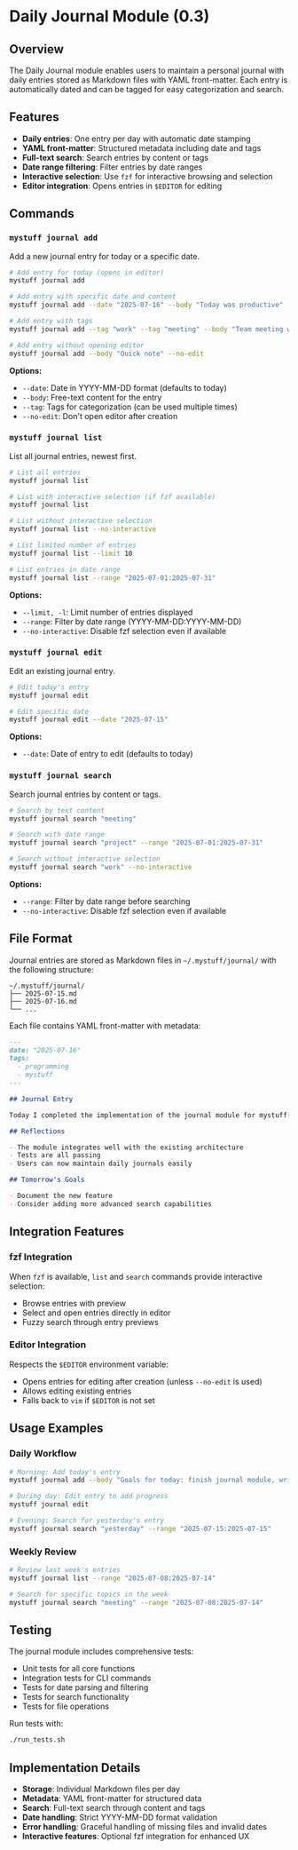 # Daily Journal Module (0.3)

## Overview

The Daily Journal module enables users to maintain a personal journal with daily entries stored as Markdown files with YAML front-matter. Each entry is automatically dated and can be tagged for easy categorization and search.

## Features

- **Daily entries**: One entry per day with automatic date stamping
- **YAML front-matter**: Structured metadata including date and tags
- **Full-text search**: Search entries by content or tags
- **Date range filtering**: Filter entries by date ranges
- **Interactive selection**: Use `fzf` for interactive browsing and selection
- **Editor integration**: Opens entries in `$EDITOR` for editing

## Commands

### `mystuff journal add`

Add a new journal entry for today or a specific date.

```bash
# Add entry for today (opens in editor)
mystuff journal add

# Add entry with specific date and content
mystuff journal add --date "2025-07-16" --body "Today was productive"

# Add entry with tags
mystuff journal add --tag "work" --tag "meeting" --body "Team meeting went well"

# Add entry without opening editor
mystuff journal add --body "Quick note" --no-edit
```

**Options:**

- `--date`: Date in YYYY-MM-DD format (defaults to today)
- `--body`: Free-text content for the entry
- `--tag`: Tags for categorization (can be used multiple times)
- `--no-edit`: Don't open editor after creation

### `mystuff journal list`

List all journal entries, newest first.

```bash
# List all entries
mystuff journal list

# List with interactive selection (if fzf available)
mystuff journal list

# List without interactive selection
mystuff journal list --no-interactive

# List limited number of entries
mystuff journal list --limit 10

# List entries in date range
mystuff journal list --range "2025-07-01:2025-07-31"
```

**Options:**

- `--limit, -l`: Limit number of entries displayed
- `--range`: Filter by date range (YYYY-MM-DD:YYYY-MM-DD)
- `--no-interactive`: Disable fzf selection even if available

### `mystuff journal edit`

Edit an existing journal entry.

```bash
# Edit today's entry
mystuff journal edit

# Edit specific date
mystuff journal edit --date "2025-07-15"
```

**Options:**

- `--date`: Date of entry to edit (defaults to today)

### `mystuff journal search`

Search journal entries by content or tags.

```bash
# Search by text content
mystuff journal search "meeting"

# Search with date range
mystuff journal search "project" --range "2025-07-01:2025-07-31"

# Search without interactive selection
mystuff journal search "work" --no-interactive
```

**Options:**

- `--range`: Filter by date range before searching
- `--no-interactive`: Disable fzf selection even if available

## File Format

Journal entries are stored as Markdown files in `~/.mystuff/journal/` with the following structure:

```
~/.mystuff/journal/
├── 2025-07-15.md
├── 2025-07-16.md
└── ...
```

Each file contains YAML front-matter with metadata:

```markdown
---
date: "2025-07-16"
tags:
  - programming
  - mystuff
---

## Journal Entry

Today I completed the implementation of the journal module for mystuff-cli. It was a productive day of programming.

## Reflections

- The module integrates well with the existing architecture
- Tests are all passing
- Users can now maintain daily journals easily

## Tomorrow's Goals

- Document the new feature
- Consider adding more advanced search capabilities
```

## Integration Features

### fzf Integration

When `fzf` is available, `list` and `search` commands provide interactive selection:

- Browse entries with preview
- Select and open entries directly in editor
- Fuzzy search through entry previews

### Editor Integration

Respects the `$EDITOR` environment variable:

- Opens entries for editing after creation (unless `--no-edit` is used)
- Allows editing existing entries
- Falls back to `vim` if `$EDITOR` is not set

## Usage Examples

### Daily Workflow

```bash
# Morning: Add today's entry
mystuff journal add --body "Goals for today: finish journal module, write tests"

# During day: Edit entry to add progress
mystuff journal edit

# Evening: Search for yesterday's entry
mystuff journal search "yesterday" --range "2025-07-15:2025-07-15"
```

### Weekly Review

```bash
# Review last week's entries
mystuff journal list --range "2025-07-08:2025-07-14"

# Search for specific topics in the week
mystuff journal search "meeting" --range "2025-07-08:2025-07-14"
```

## Testing

The journal module includes comprehensive tests:

- Unit tests for all core functions
- Integration tests for CLI commands
- Tests for date parsing and filtering
- Tests for search functionality
- Tests for file operations

Run tests with:

```bash
./run_tests.sh
```

## Implementation Details

- **Storage**: Individual Markdown files per day
- **Metadata**: YAML front-matter for structured data
- **Search**: Full-text search through content and tags
- **Date handling**: Strict YYYY-MM-DD format validation
- **Error handling**: Graceful handling of missing files and invalid dates
- **Interactive features**: Optional fzf integration for enhanced UX
